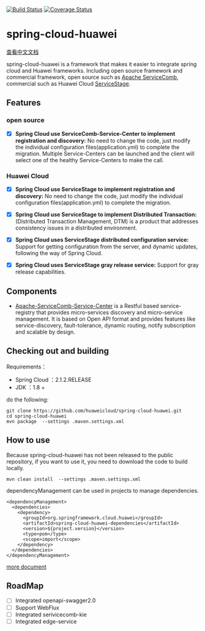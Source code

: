 [![Build Status](https://travis-ci.org/huaweicloud/spring-cloud-huawei.svg?branch=master)](https://travis-ci.org/huaweicloud/spring-cloud-huawei)
[![Coverage Status](https://coveralls.io/repos/github/huaweicloud/spring-cloud-huawei/badge.svg?branch=master)](https://coveralls.io/github/huaweicloud/spring-cloud-huawei?branch=master)
# spring-cloud-huawei

[查看中文文档](./README_zh.md)

spring-cloud-huawei is a framework that makes it easier to integrate spring cloud and Huawei frameworks.
Including open source framework and commercial framework, 
open source such as 
[Apache ServiceComb](http://servicecomb.apache.org), 
commercial such as Huawei Cloud 
[ServiceStage](https://www.huaweicloud.com/product/servicestage.html).
## Features
### open source
- [x] **Spring Cloud use ServiceComb-Service-Center to implement registration and discovery:**
No need to change the code, just modify the individual configuration files(application.yml) to complete the migration.
Multiple Service-Centers can be launched and the client will select one of the healthy Service-Centers to make the call.

### Huawei Cloud
- [x] **Spring Cloud use ServiceStage to implement registration and discovery:**
No need to change the code, just modify the individual configuration files(application.yml) to complete the migration.

- [x] **Spring Cloud use ServiceStage to implement Distributed Transaction:**
(Distributed Transaction Management, DTM) is a product that addresses consistency issues in a distributed environment.

- [x] **Spring Cloud uses ServiceStage distributed configuration service:**
Support for getting configuration from the server, and dynamic updates, following the way of Spring Cloud.

- [x] **Spring Cloud uses ServiceStage gray release service:**
Support for gray release capabilities.
## Components

 * [Apache-ServiceComb-Service-Center](https://github.com/apache/servicecomb-service-center)
  is a Restful based service-registry that provides 
 micro-services discovery and micro-service management. It is based on Open API format 
 and provides features like service-discovery, fault-tolerance, dynamic routing, 
 notify subscription and scalable by design. 


## Checking out and building


Requirements：
* Spring Cloud ：2.1.2.RELEASE
* JDK ：1.8 +

do the following:

	git clone https://github.com/huaweicloud/spring-cloud-huawei.git
	cd spring-cloud-huawei
	mvn package  --settings .maven.settings.xml

## How to use
Because spring-cloud-huawei has not been released to the public repository, if you want to use it, you need to download the code to build locally.
    
    mvn clean install  --settings .maven.settings.xml

dependencyManagement can be used in projects to manage dependencies.

    <dependencyManagement>
      <dependencies>
        <dependency>
          <groupId>org.springframework.cloud.huawei</groupId>
          <artifactId>spring-cloud-huawei-dependencies</artifactId>
          <version>${project.version}</version>
          <type>pom</type>
          <scope>import</scope>
        </dependency>
      </dependencies>
    </dependencyManagement>
[more document](https://github.com/huaweicloud/spring-cloud-huawei/blob/master/docs/index.md)

## RoadMap
- [ ] Integrated openapi-swagger2.0
- [ ] Support WebFlux
- [ ] Integrated serivicecomb-kie
- [ ] Integrated edge-service
